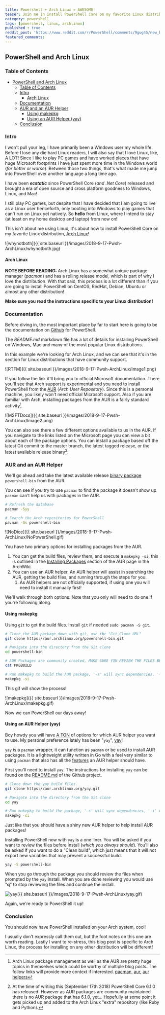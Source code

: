 ```yaml
---
title: Powershell + Arch Linux = AWESOME!
teaser: Join me in install PowerShell Core on my favorite Linux distribution, Arch Linux!
category: powershell
tags: [powershell, linux, archlinux]
published : true
reddit_post: 'https://www.reddit.com/r/PowerShell/comments/9gug45/new_blog_post_combining_two_of_my_favorite_things/?'
featured_comments:
---
```


## PowerShell and Arch Linux

### Table of Contents

<!-- TOC -->

- [PowerShell and Arch Linux](#powershell-and-arch-linux)
    - [Table of Contents](#table-of-contents)
    - [Intro](#intro)
        - [Arch Linux](#arch-linux)
    - [Documentation](#documentation)
    - [AUR and an AUR Helper](#aur-and-an-aur-helper)
        - [Using makepkg](#using-makepkg)
        - [Using an AUR Helper (yay)](#using-an-aur-helper-yay)
    - [Conclusion](#conclusion)

<!-- /TOC -->

### Intro

I won't pull your leg, I have primarily been a Windows user my whole life.  Before I lose any die hard Linux readers, I will also say that I love Linux, like, A LOT!  Since I like to play PC games and have worked places that have huge Microsoft footprints I have just spent more time in the Windows world (_for better or worse_).  Between those two things, that's what made me jump into PowerShell over another language a long time ago.

I have been _**ecstatic**_ since PowerShell Core (_and .Net Core_) released and brought a era of open source and cross platform goodness to Windows, Linux, and Mac!

I still play PC games, but despite that I have decided that I am going to live as a Linux user henceforth, only booting into Windows to play games that can't run on Linux yet natively.  So **hello** from Linux, where I intend to stay (at least on my home desktop and laptop) from now on!

This isn't about me using Linux, it's about how to install PowerShell Core on my favorite Linux distribution, [Arch Linux][ArchLinux]!

![whynotboth]({{ site.baseurl }}/images/2018-9-17-Pwsh-ArchLinux/whynotboth.jpg)

#### Arch Linux

**NOTE BEFORE READING:** Arch Linux has a somewhat unique package manager (_pacman_) and has a rolling release model, which is part of why I love the distribution.  With that said, this process is a lot different than if you are going to install PowerShell on CentOS, RedHat, Debian, Ubuntu or almost any other distribution!

**Make sure you read the instructions specific to your Linux distribution!**

### Documentation

Before diving in, the most important place by far to start here is going to be the documentation on [Github][GitHubPwsh] for PowerShell.

The _README.md_ markdown file has a lot of details for installing PowerShell on Windows, Mac and many of the most popular Linux distributions.

In this example we're looking for Arch Linux, and we can see that it's in the section for Linux distributions that have community support.

![RTFM]({{ site.baseurl }}/images/2018-9-17-Pwsh-ArchLinux/Image1.png)

If you follow the link it'll bring you to official Microsoft documentation.  There you'll see that Arch support is experimental and you need to install PowerShell from the [AUR][AUR] (_Arch User Repository_).  Since this is a personal machine, you likely won't need official Microsoft support.  Also if you are familiar with Arch, installing packages from the AUR is a fairly standard activity[^1].

![MSFTDocs]({{ site.baseurl }}/images/2018-9-17-Pwsh-ArchLinux/Image2.png)

You can also see there a few different options available to us in the AUR.  If you navigate to the links listed on the Microsoft page you can view a bit about each of the package options.  You can install a package based off the latest Git commit to the master branch, the latest tagged release, or the latest available release binary[^2].

### AUR and an AUR Helper

We'll go ahead and take the latest available release [binary package][AURPowerShellBin] `powershell-bin` from the AUR.

You can see if you try to use `pacman` to find the package it doesn't show up.  `pacman` can't help us with packages in the AUR.

```bash
# Refresh the database
pacman -Syy

# Search the Arch repositories for PowerShell
pacman -Ss powershell-bin
```

![NoDice]({{ site.baseurl }}/images/2018-9-17-Pwsh-ArchLinux/NoPowerShell.gif)

You have two primary options for installing packages from the AUR.

1. You can get the build files, review them, and execute a `makepkg -si`, this is outlined in the [Installing Packages][InstallingAURPackages] section of the AUR page in the ArchWiki.
2. You can use an AUR helper.  An AUR helper will assist in searching the AUR, getting the build files, and running through the steps for you.
    1. As AUR helpers are not officially supported, if using one you will need to install it manually first!

We'll walk through both options.  Note that you only will need to do one if you're following along.

#### Using makepkg

Using `git` to get the build files.  Install `git` if needed `sudo pacman -S git`.

```bash
# Clone the AUR package down with git, use the "Git Clone URL"
git clone https://aur.archlinux.org/powershell-bin.git

# Navigate into the directory from the Git clone
cd powershell-bin

# AUR Packages are community created, MAKE SURE YOU REVIEW THE FILES BEFORE INSTALL!
cat PKGBUILD

# Run makepkg to build the AUR package, '-s' will sync dependencies, '-i' will install the package after build.
makepkg -si
```

This gif will show the process!

![makepkg]({{ site.baseurl }}/images/2018-9-17-Pwsh-ArchLinux/makepkg.gif)

Now we can PowerShell our days away!

#### Using an AUR Helper (yay)

Boy howdy you will have [A TON][aurhelperlist] of options for which AUR helper you want to use. My personal  preference lately has been "`yay`", [yay][yay]!

`yay` is a `pacman` wrapper, it can function as `pacman` or be used to install AUR packages.  It is a lightweight utility written in Go with a feel very similar to using `pacman` that also has all the [features][aurlegend] an AUR helper should have.

First you'll need to install `yay`.  The instructions for installing `yay` can be found on the [README.md][yayrtfm] of the Github project.

```bash
# Clone down the yay build files.
git clone https://aur.archlinux.org/yay.git

# Navigate into the directory from the Git clone
cd yay

# Run makepkg to build the package, '-s' will sync dependencies, '-i' will install the package after build.
makepkg -si
```

Just like that you should have a shiny new AUR helper to help install AUR packages!

Installing PowerShell now with `yay` is a one liner.  You will be asked if you want to review the files before install (_which you always should_).  You'll also be asked if you want to do a "Clean build", which just means that it will not export new variables that may prevent a successful build.

```bash
yay -S powershell-bin
```

When you go through the package you should review the files when prompted by the `yay` install.  When you are done reviewing you would use "**q**" to stop reviewing the files and continue the install.

![yay]({{ site.baseurl }}/images/2018-9-17-Pwsh-ArchLinux/yay.gif)

Again, we're ready to PowerShell it up!

### Conclusion

You should now have PowerShell installed on your Arch system, cool!

I usually don't expressly call them out, but the foot notes on this one are worth reading.  Lastly I want to re-stress, this blog post is specific to Arch Linux, the process for installing on any other distribution will be different!

[^1]:
    Arch Linux package management as well as the AUR are pretty huge topics in themselves which could be worthy of multiple blog posts.  The follow links will provide more context if interested.  [pacman][pacmanwiki], [aur][aurwiki], [aur helpers][aurhelperwiki]

[^2]:
    At the time of writing this (September 17th 2018) PowerShell Core 6.1.0 has released.  However as AUR packages are community maintained there is no AUR package that has 6.1.0, yet...  Hopefully at some point it gets picked up and added to the Arch Linux "extra" repository (like Ruby and Python).

[ArchLinux]:https://www.archlinux.org/
[GitHubPwsh]:https://github.com/PowerShell/PowerShell
[AUR]:https://aur.archlinux.org/
[AURPowerShellBin]:https://aur.archlinux.org/packages/powershell-bin/
[InstallingAURPackages]:https://wiki.archlinux.org/index.php/Arch_User_Repository#Installing_packages
[aurhelperlist]:https://wiki.archlinux.org/index.php/AUR_helpers#Pacman_wrappers
[yay]:https://github.com/Jguer/yay
[aurlegend]:https://wiki.archlinux.org/index.php/AUR_helpers#Legend
[yayrtfm]:https://github.com/Jguer/yay/blob/master/README.md

[pacmanwiki]:https://wiki.archlinux.org/index.php/pacman
[aurwiki]:https://wiki.archlinux.org/index.php/Arch_User_Repository
[aurhelperwiki]:https://wiki.archlinux.org/index.php/AUR_helpers